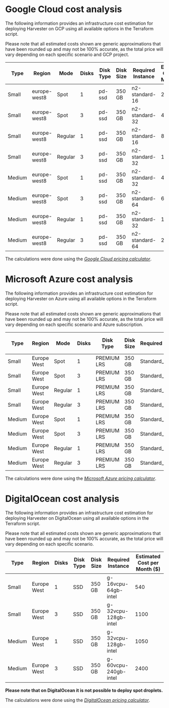 # Google Cloud cost analysis

The following information provides an infrastructure cost estimation for deploying Harvester on GCP using all available options in the Terraform script.

Please note that all estimated costs shown are generic approximations that have been rounded up and may not be 100% accurate, as the total price will vary depending on each specific scenario and GCP project.

| Type   | Region       |  Mode   |  Disks |  Disk Type |  Disk Size |  Required Instance | Estimated Cost per Month ($)     |
|--------|--------------|---------|--------|------------|------------|--------------------|----------------------------------|
| Small  | europe-west8 | Spot    | 1      | pd-ssd     | 350 GB     | n2-standard-16     | 250                              |
| Small  | europe-west8 | Spot    | 3      | pd-ssd     | 350 GB     | n2-standard-32     | 400                              |
| Small  | europe-west8 | Regular | 1      | pd-ssd     | 350 GB     | n2-standard-16     | 800                              |
| Small  | europe-west8 | Regular | 3      | pd-ssd     | 350 GB     | n2-standard-32     | 1500                             |
| Medium | europe-west8 | Spot    | 1      | pd-ssd     | 350 GB     | n2-standard-32     | 400                              |
| Medium | europe-west8 | Spot    | 3      | pd-ssd     | 350 GB     | n2-standard-64     | 600                              |
| Medium | europe-west8 | Regular | 1      | pd-ssd     | 350 GB     | n2-standard-32     | 1500                             |
| Medium | europe-west8 | Regular | 3      | pd-ssd     | 350 GB     | n2-standard-64     | 2800                             |

The calculations were done using the *[Google Cloud pricing calculator](https://cloud.google.com/calculator)*.

# Microsoft Azure cost analysis

The following information provides an infrastructure cost estimation for deploying Harvester on Azure using all available options in the Terraform script.

Please note that all estimated costs shown are generic approximations that have been rounded up and may not be 100% accurate, as the total price will vary depending on each specific scenario and Azure subscription.

| Type   | Region      |  Mode   |  Disks | Disk Type    |  Disk Size | Required Instance | Estimated Cost per Month ($) |
|--------|-------------|---------|--------|--------------|------------|-------------------|------------------------------|
| Small  | Europe West | Spot    | 1      | PREMIUM LRS  | 350 GB     | Standard_D16s_v5  | 250                          |
| Small  | Europe West | Spot    | 3      | PREMIUM LRS  | 350 GB     | Standard_D32s_v5  | 500                          |
| Small  | Europe West | Regular | 1      | PREMIUM LRS  | 350 GB     | Standard_D16s_v5  | 800                          |
| Small  | Europe West | Regular | 3      | PREMIUM LRS  | 350 GB     | Standard_D32s_v5  | 1650                         |
| Medium | Europe West | Spot    | 1      | PREMIUM LRS  | 350 GB     | Standard_D32s_v5  | 350                          |
| Medium | Europe West | Spot    | 3      | PREMIUM LRS  | 350 GB     | Standard_D64s_v5  | 700                          |
| Medium | Europe West | Regular | 1      | PREMIUM LRS  | 350 GB     | Standard_D32s_v5  | 1500                         |
| Medium | Europe West | Regular | 3      | PREMIUM LRS  | 350 GB     | Standard_D64s_v5  | 2850                         |

The calculations were done using the *[Microsoft Azure pricing calculator](https://azure.microsoft.com/en-us/pricing/calculator/?service=spot-advisor)*.

# DigitalOcean cost analysis

The following information provides an infrastructure cost estimation for deploying Harvester on DigitalOcean using all available options in the Terraform script.

Please note that all estimated costs shown are generic approximations that have been rounded up and may not be 100% accurate, as the total price will vary depending on each specific scenario.

| Type   | Region      |  Disks | Disk Type | Disk Size | Required Instance    | Estimated Cost per Month ($) |
|--------|-------------|--------|-----------|-----------|----------------------|------------------------------|
| Small  | Europe West | 1      | SSD       | 350 GB    | g-16vcpu-64gb-intel  | 540                          |
| Small  | Europe West | 3      | SSD       | 350 GB    | g-32vcpu-128gb-intel | 1100                         |
| Medium | Europe West | 1      | SSD       | 350 GB    | g-32vcpu-128gb-intel | 1050                         |
| Medium | Europe West | 3      | SSD       | 350 GB    | g-60vcpu-240gb-intel | 2400                         |

**Please note that on DigitalOcean it is not possible to deploy spot droplets.**

The calculations were done using the *[DigitalOcean pricing calculator](https://www.digitalocean.com/pricing/calculator)*.
